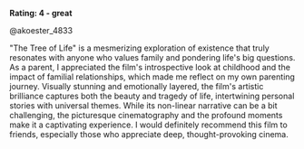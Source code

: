 **Rating: 4 - great**

@akoester_4833

"The Tree of Life" is a mesmerizing exploration of existence that truly resonates with anyone who values family and pondering life's big questions. As a parent, I appreciated the film's introspective look at childhood and the impact of familial relationships, which made me reflect on my own parenting journey. Visually stunning and emotionally layered, the film's artistic brilliance captures both the beauty and tragedy of life, intertwining personal stories with universal themes. While its non-linear narrative can be a bit challenging, the picturesque cinematography and the profound moments make it a captivating experience. I would definitely recommend this film to friends, especially those who appreciate deep, thought-provoking cinema.